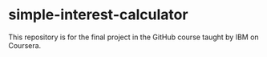# simple-interest-calculator
This repository is for the final project in the GitHub course taught by IBM on Coursera.
